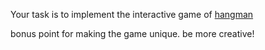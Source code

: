 <div class="md"><p>Your task is to implement the interactive game of <a href="http://en.wikipedia.org/wiki/Hangman_(game)">hangman</a></p>
<p>bonus point for making the game unique. be more creative!</p>
</div>
